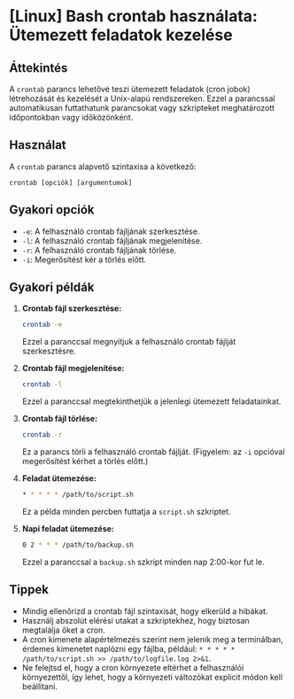 # [Linux] Bash crontab használata: Ütemezett feladatok kezelése

## Áttekintés
A `crontab` parancs lehetővé teszi ütemezett feladatok (cron jobok) létrehozását és kezelését a Unix-alapú rendszereken. Ezzel a parancssal automatikusan futtathatunk parancsokat vagy szkripteket meghatározott időpontokban vagy időközönként.

## Használat
A `crontab` parancs alapvető szintaxisa a következő:

```
crontab [opciók] [argumentumok]
```

## Gyakori opciók
- `-e`: A felhasználó crontab fájljának szerkesztése.
- `-l`: A felhasználó crontab fájljának megjelenítése.
- `-r`: A felhasználó crontab fájljának törlése.
- `-i`: Megerősítést kér a törlés előtt.

## Gyakori példák
1. **Crontab fájl szerkesztése:**
   ```bash
   crontab -e
   ```
   Ezzel a paranccsal megnyitjuk a felhasználó crontab fájlját szerkesztésre.

2. **Crontab fájl megjelenítése:**
   ```bash
   crontab -l
   ```
   Ezzel a paranccsal megtekinthetjük a jelenlegi ütemezett feladatainkat.

3. **Crontab fájl törlése:**
   ```bash
   crontab -r
   ```
   Ez a parancs törli a felhasználó crontab fájlját. (Figyelem: az `-i` opcióval megerősítést kérhet a törlés előtt.)

4. **Feladat ütemezése:**
   ```bash
   * * * * * /path/to/script.sh
   ```
   Ez a példa minden percben futtatja a `script.sh` szkriptet.

5. **Napi feladat ütemezése:**
   ```bash
   0 2 * * * /path/to/backup.sh
   ```
   Ezzel a paranccsal a `backup.sh` szkript minden nap 2:00-kor fut le.

## Tippek
- Mindig ellenőrizd a crontab fájl szintaxisát, hogy elkerüld a hibákat.
- Használj abszolút elérési utakat a szkriptekhez, hogy biztosan megtalálja őket a cron.
- A cron kimenete alapértelmezés szerint nem jelenik meg a terminálban, érdemes kimenetet naplózni egy fájlba, például: `* * * * * /path/to/script.sh >> /path/to/logfile.log 2>&1`.
- Ne felejtsd el, hogy a cron környezete eltérhet a felhasználói környezettől, így lehet, hogy a környezeti változókat explicit módon kell beállítani.
